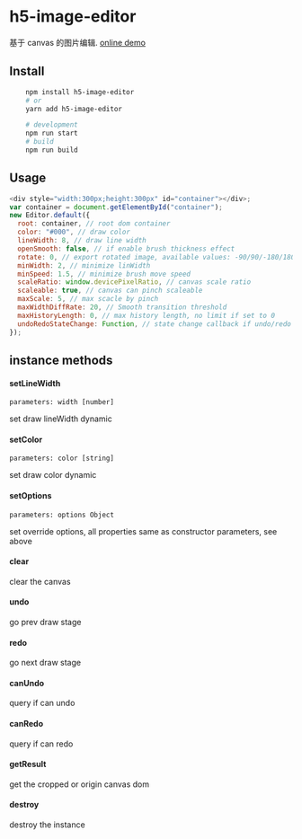 # h5-image-editor

基于 canvas 的图片编辑. [online demo](https://semdy.github.io/h5-image-editor)

## Install

```bash
    npm install h5-image-editor
    # or
    yarn add h5-image-editor

    # development
    npm run start
    # build
    npm run build
```

## Usage

```js
<div style="width:300px;height:300px" id="container"></div>;
var container = document.getElementById("container");
new Editor.default({
  root: container, // root dom container
  color: "#000", // draw color
  lineWidth: 8, // draw line width
  openSmooth: false, // if enable brush thickness effect
  rotate: 0, // export rotated image, available values: -90/90/-180/180
  minWidth: 2, // minimize linWidth
  minSpeed: 1.5, // minimize brush move speed
  scaleRatio: window.devicePixelRatio, // canvas scale ratio
  scaleable: true, // canvas can pinch scaleable
  maxScale: 5, // max scacle by pinch
  maxWidthDiffRate: 20, // Smooth transition threshold
  maxHistoryLength: 0, // max history length, no limit if set to 0
  undoRedoStateChange: Function, // state change callback if undo/redo state changed
});
```

## instance methods

#### setLineWidth

    parameters: width [number]

set draw lineWidth dynamic

#### setColor

    parameters: color [string]

set draw color dynamic

#### setOptions

    parameters: options Object

set override options, all properties same as constructor parameters, see above

#### clear

clear the canvas

#### undo

go prev draw stage

#### redo

go next draw stage

#### canUndo

query if can undo

#### canRedo

query if can redo

#### getResult

get the cropped or origin canvas dom

#### destroy

destroy the instance
